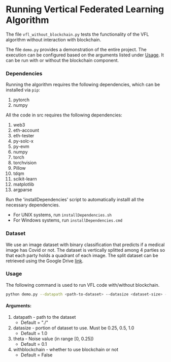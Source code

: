 # Running Vertical Federated Learning Algorithm

The file `vfl_without_blockchain.py` tests the functionality of the VFL algorithm without interaction with blockchain.

The file `demo.py` provides a demonstration of the entire project. The execution can be configured based on the arguments listed under [Usage](https://github.com/AI-and-Blockchain/F23_HealthFederated/blob/main/src/README.md#usage). It can be run with or without the blockchain component. 

### Dependencies

Running the algorithm requires the following dependencies, which can be installed via `pip`:

1. pytorch
2. numpy

All the code in src requires the following dependencies:
1. web3
2. eth-account
3. eth-tester
4. py-solc-x
5. py-evm
6. numpy
7. torch
8. torchvision
9. Pillow
10. tdqm
11. scikit-learn
12. matplotlib
13. argparse

Run the 'installDependencies' script to automatically installl all the necessary dependencies.

- For UNIX systems, run ```installDependencies.sh```
- For Windows systems, run ```installDependencies.cmd```

### Dataset

We use an image dataset with binary classification that predicts if a medical image has Covid or not.
The dataset is vertically splitted among 4 parties so that each party holds a quadrant of each image.
The split dataset can be retrieved using the Google Drive [link](https://drive.google.com/file/d/1LUGy0TA03C-wcLBk8YGDeVJ42u2yHmY_/view?usp=sharing).

### Usage

The following command is used to run VFL code with/without blockchain.
```bash
python demo.py --datapath <path-to-dataset> --datasize <dataset-size> --theta <theta> --withblockchain <use-blockchain>
```

#### Arguments:

1. datapath - path to the dataset
      - Default = "./"
2. datasize - portion of dataset to use. Must be 0.25, 0.5, 1.0
      - Default = 1.0
4. theta - Noise value (in range [0, 0.25])
      - Default = 0.1
5. withblockchain - whether to use blockchain or not
      - Default = False


